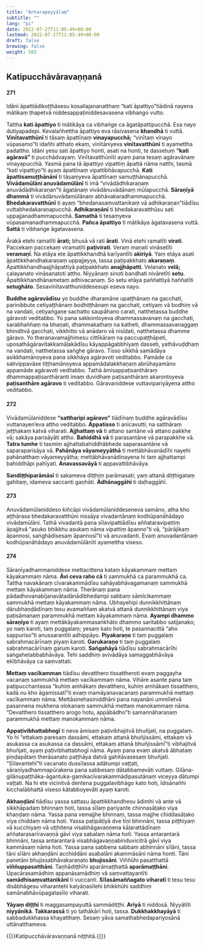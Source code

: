 ```yaml
---
title: "Antarapeyyālaṃ"
subtitle: ""
lang: "pi"
date: 2022-07-27T11:05:49+08:00
lastmod: 2022-07-27T11:05:49+08:00
draft: false
brewing: false
weight: 503
---
```


## Katipucchāvāravaṇṇanā

#### 271

Idāni āpattiādikoṭṭhāsesu kosallajananatthaṃ “kati āpattiyo”tiādinā nayena mātikaṃ ṭhapetvā niddesappaṭiniddesavasena vibhaṅgo vutto.

Tattha **kati āpattiyo** ti mātikāya ca vibhaṅge ca āgatāpattipucchā. Esa nayo dutiyapadepi. Kevalañhettha āpattiyo eva rāsivasena **khandhā** ti vuttā. **Vinītavatthūnī** ti tāsaṃ āpattīnaṃ **vinayapucchā;** “vinītaṃ vinayo vūpasamo”ti idañhi atthato ekaṃ, vinītāniyeva **vinītavatthūnī** ti ayamettha padattho. Idāni yesu sati āpattiyo honti, asati na honti, te dassetuṃ **“kati agāravā”** ti pucchādvayaṃ. Vinītavatthūnīti ayaṃ pana tesaṃ agāravānaṃ vinayapucchā. Yasmā pana tā āpattiyo vipattiṃ āpattā nāma natthi, tasmā “kati vipattiyo”ti ayaṃ āpattīnaṃ vipattibhāvapucchā. **Kati āpattisamuṭṭhānānī** ti tāsaṃyeva āpattīnaṃ samuṭṭhānapucchā. **Vivādamūlāni anuvādamūlānī** ti imā “vivādādhikaraṇaṃ anuvādādhikaraṇan”ti āgatānaṃ vivādānuvādānaṃ mūlapucchā. **Sāraṇīyā dhammā** ti vivādānuvādamūlānaṃ abhāvakaradhammapucchā. **Bhedakaravatthūnī** ti ayaṃ “bhedanasaṃvattanikaṃ vā adhikaraṇan”tiādīsu vuttabhedakaraṇapucchā. **Adhikaraṇānī** ti bhedakaravatthūsu sati uppajjanadhammapucchā. **Samathā** ti tesaṃyeva vūpasamanadhammapucchā. **Pañca āpattiyo** ti mātikāya āgatavasena vuttā. **Sattā** ti vibhaṅge āgatavasena.

Ārakā etehi ramatīti **ārati;** bhusā vā rati **ārati**. Vinā etehi ramatīti **virati**. Paccekaṃ paccekaṃ viramatīti **paṭivirati**. Veraṃ maṇati vināsetīti **veramaṇī**. Na etāya ete āpattikkhandhā karīyantīti **akiriyā**. Yaṃ etāya asati āpattikkhandhakaraṇaṃ uppajjeyya, tassa paṭipakkhato **akaraṇaṃ**. Āpattikkhandhaajjhāpattiyā paṭipakkhato **anajjhāpatti**. Velanato **velā;** calayanato vināsanatoti attho. Niyyānaṃ sinoti bandhati nivāretīti **setu**. Āpattikkhandhānametaṃ adhivacanaṃ. So setu etāya paññattiyā haññatīti **setughāto**. Sesavinītavatthuniddesesupi eseva nayo.

**Buddhe agāravādīsu** yo buddhe dharamāne upaṭṭhānaṃ na gacchati, parinibbute cetiyaṭṭhānaṃ bodhiṭṭhānaṃ na gacchati, cetiyaṃ vā bodhiṃ vā na vandati, cetiyaṅgaṇe sachatto saupāhano carati, natthetassa buddhe gāravoti veditabbo. Yo pana sakkontoyeva dhammassavanaṃ na gacchati, sarabhaññaṃ na bhaṇati, dhammakathaṃ na katheti, dhammassavanaggaṃ bhinditvā gacchati, vikkhitto vā anādaro vā nisīdati, natthetassa dhamme gāravo. Yo theranavamajjhimesu cittīkāraṃ na paccupaṭṭhāpeti, uposathāgāravitakkamāḷakādīsu kāyappāgabbhiyaṃ dasseti, yathāvuḍḍhaṃ na vandati, natthetassa saṅghe gāravo. Tisso sikkhā samādāya asikkhamānoyeva pana sikkhāya agāravoti veditabbo. Pamāde ca sativippavāse tiṭṭhamānoyeva appamādalakkhaṇaṃ abrūhayamāno appamāde agāravoti veditabbo. Tathā āmisappaṭisanthāraṃ dhammappaṭisanthāranti imaṃ duvidhaṃ paṭisanthāraṃ akarontoyeva **paṭisanthāre agāravo** ti veditabbo. Gāravaniddese vuttavipariyāyena attho veditabbo.

#### 272

Vivādamūlaniddese **“sattharipi agāravo”** tiādīnaṃ buddhe agāravādīsu vuttanayen’eva attho veditabbo. **Appatisso** ti anīcavutti; na satthāraṃ jeṭṭhakaṃ katvā viharati. **Ajjhattaṃ vā** ti attano santāne vā attano pakkhe vā; sakāya parisāyāti attho. **Bahiddhā vā** ti parasantāne vā parapakkhe vā. **Tatra tumhe** ti tasmiṃ ajjhattabahiddhābhede saparasantāne vā saparaparisāya vā. **Pahānāya vāyameyyāthā** ti mettābhāvanādīhi nayehi pahānatthaṃ vāyameyyātha; mettābhāvanādinayena hi taṃ ajjhattampi bahiddhāpi pahīyati. **Anavassavāyā** ti appavattibhāvāya.

**Sandiṭṭhiparāmāsī** ti sakameva diṭṭhiṃ parāmasati; yaṃ attanā diṭṭhigataṃ gahitaṃ, idameva saccanti gaṇhāti. **Ādhānaggāhī** ti daḷhaggāhī.

#### 273

Anuvādamūlaniddeso kiñcāpi vivādamūlaniddeseneva samāno, atha kho aṭṭhārasa bhedakaravatthūni nissāya vivadantānaṃ kodhūpanāhādayo vivādamūlāni. Tathā vivadantā pana sīlavipattiādīsu aññataravipattiṃ āpajjitvā “asuko bhikkhu asukaṃ nāma vipattiṃ āpanno”ti vā, “pārājikaṃ āpannosi, saṅghādisesaṃ āpannosī”ti vā anuvadanti. Evaṃ anuvadantānaṃ kodhūpanāhādayo anuvādamūlānīti ayamettha viseso.

#### 274

Sāraṇīyadhammaniddese mettacittena kataṃ kāyakammaṃ mettaṃ kāyakammaṃ nāma. **Āvi ceva raho cā** ti sammukhā ca parammukhā ca. Tattha navakānaṃ cīvarakammādīsu sahāyabhāvagamanaṃ sammukhā mettaṃ kāyakammaṃ nāma. Therānaṃ pana pādadhovanabījanavātadānādibhedampi sabbaṃ sāmīcikammaṃ sammukhā mettaṃ kāyakammaṃ nāma. Ubhayehipi dunnikkhittānaṃ dārubhaṇḍādīnaṃ tesu avamaññaṃ akatvā attanā dunnikkhittānaṃ viya paṭisāmanaṃ parammukhā mettaṃ kāyakammaṃ nāma. **Ayampi dhammo sāraṇīyo** ti ayaṃ mettākāyakammasaṅkhāto dhammo saritabbo satijanako; yo naṃ karoti, taṃ puggalaṃ; yesaṃ kato hoti, te pasannacittā “aho sappuriso”ti anussarantīti adhippāyo. **Piyakaraṇo** ti taṃ puggalaṃ sabrahmacārīnaṃ piyaṃ karoti. **Garukaraṇo** ti taṃ puggalaṃ sabrahmacārīnaṃ garuṃ karoti. **Saṅgahāyā** tiādīsu sabrahmacārīhi saṅgahetabbabhāvāya. Tehi saddhiṃ avivādāya samaggabhāvāya ekībhāvāya ca saṃvattati.

**Mettaṃ vacīkamman** tiādīsu devatthero tissattheroti evaṃ paggayha vacanaṃ sammukhā mettaṃ vacīkammaṃ nāma. Vihāre asante pana taṃ paṭipucchantassa “kuhiṃ amhākaṃ devatthero, kuhiṃ amhākaṃ tissatthero, kadā nu kho āgamissatī”ti evaṃ mamāyanavacanaṃ parammukhā mettaṃ vacīkammaṃ nāma. Mettāsinehasiniddhāni pana nayanāni ummīletvā pasannena mukhena olokanaṃ sammukhā mettaṃ manokammaṃ nāma. “Devatthero tissatthero arogo hotu, appābādho”ti samannāharaṇaṃ parammukhā mettaṃ manokammaṃ nāma.

**Appaṭivibhattabhogī** ti neva āmisaṃ paṭivibhajitvā bhuñjati, na puggalaṃ. Yo hi “ettakaṃ paresaṃ dassāmi, ettakaṃ attanā bhuñjissāmi, ettakaṃ vā asukassa ca asukassa ca dassāmi, ettakaṃ attanā bhuñjissāmī”ti vibhajitvā bhuñjati, ayaṃ paṭivibhattabhogī nāma. Ayaṃ pana evaṃ akatvā ābhataṃ piṇḍapātaṃ therāsanato paṭṭhāya datvā gahitāvasesaṃ bhuñjati. “Sīlavantehī”ti vacanato dussīlassa adātumpi vaṭṭati, sāraṇīyadhammapūrakena pana sabbesaṃ dātabbamevāti vuttaṃ. Gilāna-gilānupaṭṭhāka-āgantuka-gamikacīvarakammādipasutānaṃ viceyya dātumpi vaṭṭati. Na hi ete vicinitvā dentena puggalavibhāgo kato hoti, īdisānañhi kicchalābhattā viseso kātabboyevāti ayaṃ karoti.

**Akhaṇḍānī** tiādīsu yassa sattasu āpattikkhandhesu ādimhi vā ante vā sikkhāpadaṃ bhinnaṃ hoti, tassa sīlaṃ pariyante chinnasāṭako viya khaṇḍaṃ nāma. Yassa pana vemajjhe bhinnaṃ, tassa majjhe chiddasāṭako viya chiddaṃ nāma hoti. Yassa paṭipāṭiyā dve tīṇi bhinnāni, tassa piṭṭhiyaṃ vā kucchiyaṃ vā uṭṭhitena visabhāgavaṇṇena kāḷarattādīnaṃ aññatarasarīravaṇṇā gāvī viya sabalaṃ nāma hoti. Yassa antarantarā bhinnāni, tassa antarantarā visabhāgavaṇṇabinduvicitrā gāvī viya kammāsaṃ nāma hoti. Yassa pana sabbena sabbaṃ abhinnāni sīlāni, tassa tāni sīlāni akhaṇḍāni acchiddāni asabalāni akammāsāni nāma honti. Tāni panetāni bhujissabhāvakaraṇato **bhujissāni**. Viññūhi pasatthattā **viññuppasatthāni**. Taṇhādiṭṭhīhi aparāmaṭṭhattā **aparāmaṭṭhāni**. Upacārasamādhiṃ appanāsamādhiṃ vā saṃvattayantīti **samādhisaṃvattanikānī** ti vuccanti. **Sīlasāmaññagato viharatī** ti tesu tesu disābhāgesu viharantehi kalyāṇasīlehi bhikkhūhi saddhiṃ samānabhāvūpagatasīlo viharati.

**Yāyaṃ diṭṭhī** ti maggasampayuttā sammādiṭṭhi. **Ariyā** ti niddosā. Niyyātīti **niyyānikā**. **Takkarassā** ti yo tathākārī hoti, tassa. **Dukkhakkhayāyā** ti sabbadukkhassa khayatthaṃ. Sesaṃ yāva samathabhedapariyosānā uttānatthameva.

{{<eof>}}Katipucchāvāravaṇṇanā niṭṭhitā.{{</eof>}}